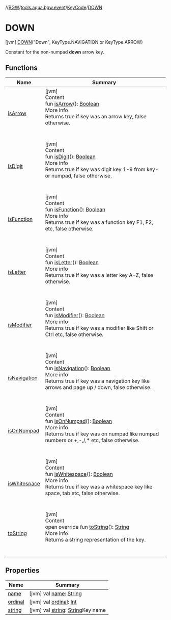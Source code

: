 //[BGW](../../../../index.md)/[tools.aqua.bgw.event](../../index.md)/[KeyCode](../index.md)/[DOWN](index.md)



# DOWN  
 [jvm] [DOWN](index.md)("Down", KeyType.NAVIGATION or KeyType.ARROW)  


Constant for the non-numpad **down** arrow key.

   


## Functions  
  
|  Name |  Summary | 
|---|---|
| <a name="tools.aqua.bgw.event/KeyCode/isArrow/#/PointingToDeclaration/"></a>[isArrow](../is-arrow.md)| <a name="tools.aqua.bgw.event/KeyCode/isArrow/#/PointingToDeclaration/"></a>[jvm]  <br>Content  <br>fun [isArrow](../is-arrow.md)(): [Boolean](https://kotlinlang.org/api/latest/jvm/stdlib/kotlin/-boolean/index.html)  <br>More info  <br>Returns true if key was an arrow key, false otherwise.  <br><br><br>|
| <a name="tools.aqua.bgw.event/KeyCode/isDigit/#/PointingToDeclaration/"></a>[isDigit](../is-digit.md)| <a name="tools.aqua.bgw.event/KeyCode/isDigit/#/PointingToDeclaration/"></a>[jvm]  <br>Content  <br>fun [isDigit](../is-digit.md)(): [Boolean](https://kotlinlang.org/api/latest/jvm/stdlib/kotlin/-boolean/index.html)  <br>More info  <br>Returns true if key was digit key 1-9 from key- or numpad, false otherwise.  <br><br><br>|
| <a name="tools.aqua.bgw.event/KeyCode/isFunction/#/PointingToDeclaration/"></a>[isFunction](../is-function.md)| <a name="tools.aqua.bgw.event/KeyCode/isFunction/#/PointingToDeclaration/"></a>[jvm]  <br>Content  <br>fun [isFunction](../is-function.md)(): [Boolean](https://kotlinlang.org/api/latest/jvm/stdlib/kotlin/-boolean/index.html)  <br>More info  <br>Returns true if key was a function key F1, F2, etc, false otherwise.  <br><br><br>|
| <a name="tools.aqua.bgw.event/KeyCode/isLetter/#/PointingToDeclaration/"></a>[isLetter](../is-letter.md)| <a name="tools.aqua.bgw.event/KeyCode/isLetter/#/PointingToDeclaration/"></a>[jvm]  <br>Content  <br>fun [isLetter](../is-letter.md)(): [Boolean](https://kotlinlang.org/api/latest/jvm/stdlib/kotlin/-boolean/index.html)  <br>More info  <br>Returns true if key was a letter key A-Z, false otherwise.  <br><br><br>|
| <a name="tools.aqua.bgw.event/KeyCode/isModifier/#/PointingToDeclaration/"></a>[isModifier](../is-modifier.md)| <a name="tools.aqua.bgw.event/KeyCode/isModifier/#/PointingToDeclaration/"></a>[jvm]  <br>Content  <br>fun [isModifier](../is-modifier.md)(): [Boolean](https://kotlinlang.org/api/latest/jvm/stdlib/kotlin/-boolean/index.html)  <br>More info  <br>Returns true if key was a modifier like Shift or Ctrl etc, false otherwise.  <br><br><br>|
| <a name="tools.aqua.bgw.event/KeyCode/isNavigation/#/PointingToDeclaration/"></a>[isNavigation](../is-navigation.md)| <a name="tools.aqua.bgw.event/KeyCode/isNavigation/#/PointingToDeclaration/"></a>[jvm]  <br>Content  <br>fun [isNavigation](../is-navigation.md)(): [Boolean](https://kotlinlang.org/api/latest/jvm/stdlib/kotlin/-boolean/index.html)  <br>More info  <br>Returns true if key was a navigation key like arrows and page up / down, false otherwise.  <br><br><br>|
| <a name="tools.aqua.bgw.event/KeyCode/isOnNumpad/#/PointingToDeclaration/"></a>[isOnNumpad](../is-on-numpad.md)| <a name="tools.aqua.bgw.event/KeyCode/isOnNumpad/#/PointingToDeclaration/"></a>[jvm]  <br>Content  <br>fun [isOnNumpad](../is-on-numpad.md)(): [Boolean](https://kotlinlang.org/api/latest/jvm/stdlib/kotlin/-boolean/index.html)  <br>More info  <br>Returns true if key was on numpad like numpad numbers or +,-,/,* etc, false otherwise.  <br><br><br>|
| <a name="tools.aqua.bgw.event/KeyCode/isWhitespace/#/PointingToDeclaration/"></a>[isWhitespace](../is-whitespace.md)| <a name="tools.aqua.bgw.event/KeyCode/isWhitespace/#/PointingToDeclaration/"></a>[jvm]  <br>Content  <br>fun [isWhitespace](../is-whitespace.md)(): [Boolean](https://kotlinlang.org/api/latest/jvm/stdlib/kotlin/-boolean/index.html)  <br>More info  <br>Returns true if key was a whitespace key like space, tab etc, false otherwise.  <br><br><br>|
| <a name="tools.aqua.bgw.event/KeyCode/toString/#/PointingToDeclaration/"></a>[toString](../to-string.md)| <a name="tools.aqua.bgw.event/KeyCode/toString/#/PointingToDeclaration/"></a>[jvm]  <br>Content  <br>open override fun [toString](../to-string.md)(): [String](https://kotlinlang.org/api/latest/jvm/stdlib/kotlin/-string/index.html)  <br>More info  <br>Returns a string representation of the key.  <br><br><br>|


## Properties  
  
|  Name |  Summary | 
|---|---|
| <a name="tools.aqua.bgw.event/KeyCode.DOWN/name/#/PointingToDeclaration/"></a>[name](name.md)| <a name="tools.aqua.bgw.event/KeyCode.DOWN/name/#/PointingToDeclaration/"></a> [jvm] val [name](name.md): [String](https://kotlinlang.org/api/latest/jvm/stdlib/kotlin/-string/index.html)   <br>|
| <a name="tools.aqua.bgw.event/KeyCode.DOWN/ordinal/#/PointingToDeclaration/"></a>[ordinal](ordinal.md)| <a name="tools.aqua.bgw.event/KeyCode.DOWN/ordinal/#/PointingToDeclaration/"></a> [jvm] val [ordinal](ordinal.md): [Int](https://kotlinlang.org/api/latest/jvm/stdlib/kotlin/-int/index.html)   <br>|
| <a name="tools.aqua.bgw.event/KeyCode.DOWN/string/#/PointingToDeclaration/"></a>[string](string.md)| <a name="tools.aqua.bgw.event/KeyCode.DOWN/string/#/PointingToDeclaration/"></a> [jvm] val [string](string.md): [String](https://kotlinlang.org/api/latest/jvm/stdlib/kotlin/-string/index.html)Key name   <br>|

